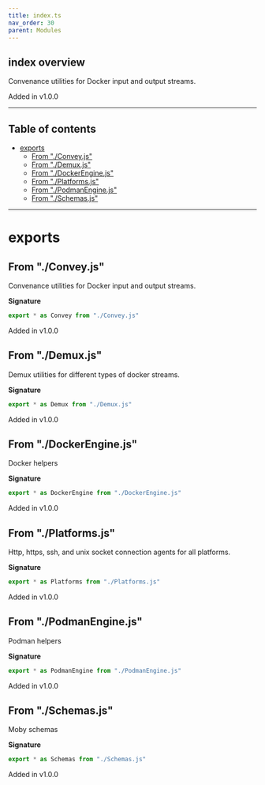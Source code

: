 ```yaml
---
title: index.ts
nav_order: 30
parent: Modules
---
```


## index overview

Convenance utilities for Docker input and output streams.

Added in v1.0.0

---

<h2 class="text-delta">Table of contents</h2>

- [exports](#exports)
  - [From "./Convey.js"](#from-conveyjs)
  - [From "./Demux.js"](#from-demuxjs)
  - [From "./DockerEngine.js"](#from-dockerenginejs)
  - [From "./Platforms.js"](#from-platformsjs)
  - [From "./PodmanEngine.js"](#from-podmanenginejs)
  - [From "./Schemas.js"](#from-schemasjs)

---

# exports

## From "./Convey.js"

Convenance utilities for Docker input and output streams.

**Signature**

```ts
export * as Convey from "./Convey.js"
```

Added in v1.0.0

## From "./Demux.js"

Demux utilities for different types of docker streams.

**Signature**

```ts
export * as Demux from "./Demux.js"
```

Added in v1.0.0

## From "./DockerEngine.js"

Docker helpers

**Signature**

```ts
export * as DockerEngine from "./DockerEngine.js"
```

Added in v1.0.0

## From "./Platforms.js"

Http, https, ssh, and unix socket connection agents for all platforms.

**Signature**

```ts
export * as Platforms from "./Platforms.js"
```

Added in v1.0.0

## From "./PodmanEngine.js"

Podman helpers

**Signature**

```ts
export * as PodmanEngine from "./PodmanEngine.js"
```

Added in v1.0.0

## From "./Schemas.js"

Moby schemas

**Signature**

```ts
export * as Schemas from "./Schemas.js"
```

Added in v1.0.0

